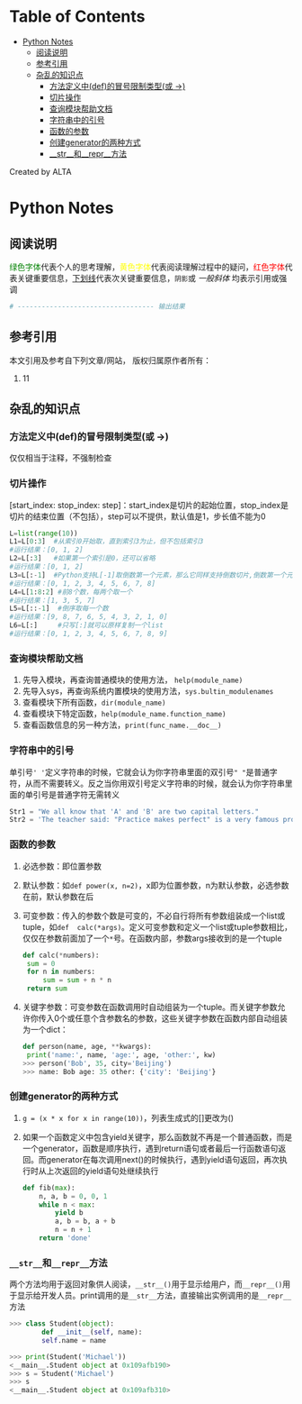 
Table of Contents
=================

   * [Python Notes](#python-notes)
      * [阅读说明](#阅读说明)
      * [参考引用](#参考引用)
      * [杂乱的知识点](#杂乱的知识点)
         * [方法定义中(def)的冒号限制类型(或 -&gt;)](#方法定义中def的冒号限制类型或--)
         * [切片操作](#切片操作)
         * [查询模块帮助文档](#查询模块帮助文档)
         * [字符串中的引号](#字符串中的引号)
         * [函数的参数](#函数的参数)
         * [创建generator的两种方式](#创建generator的两种方式)
         * [__str__和__repr__方法](#__str__和__repr__方法)

Created by ALTA
# Python Notes  
## 阅读说明  

<font color=#008000>绿色字体</font>代表个人的思考理解，<font color=Yellow>黄色字体</font>代表阅读理解过程中的疑问，<font color=Red>红色字体</font>代表关键重要信息，<u>下划线</u>代表次关键重要信息，`阴影`或 *一般斜体* 均表示引用或强调 

```python
# ---------------------------------- 输出结果
```

## 参考引用  

本文引用及参考自下列文章/网站， 版权归属原作者所有：

1. 11  

   

## 杂乱的知识点  

### 方法定义中(def)的冒号限制类型(或 ->)  

仅仅相当于注释，不强制检查

### 切片操作  

 [start_index:  stop_index:  step]：start_index是切片的起始位置，stop_index是切片的结束位置（不包括），step可以不提供，默认值是1，步长值不能为0

```python
L=list(range(10))
L1=L[0:3]  #从索引0开始取，直到索引3为止，但不包括索引3
#运行结果：[0, 1, 2]
L2=L[:3]   #如果第一个索引是0，还可以省略
#运行结果：[0, 1, 2]
L3=L[:-1]  #Python支持L[-1]取倒数第一个元素，那么它同样支持倒数切片,倒数第一个元素的索引是-1
#运行结果：[0, 1, 2, 3, 4, 5, 6, 7, 8]
L4=L[1:8:2] #前8个数，每两个取一个
#运行结果：[1, 3, 5, 7]
L5=L[::-1]  #倒序取每一个数
#运行结果：[9, 8, 7, 6, 5, 4, 3, 2, 1, 0]
L6=L[:]     #只写[:]就可以原样复制一个list
#运行结果：[0, 1, 2, 3, 4, 5, 6, 7, 8, 9]
```

### 查询模块帮助文档  

1. 先导入模块，再查询普通模块的使用方法， `help(module_name)`
2. 先导入sys，再查询系统内置模块的使用方法，`sys.bultin_modulenames`
3. 查看模块下所有函数，`dir(module_name)`
4. 查看模块下特定函数，`help(module_name.function_name)`
5. 查看函数信息的另一种方法，`print(func_name.__doc__)`

### 字符串中的引号  

单引号`' '`定义字符串的时候，它就会认为你字符串里面的双引号`" "`是普通字符，从而不需要转义。反之当你用双引号定义字符串的时候，就会认为你字符串里面的单引号是普通字符无需转义

```python
Str1 = "We all know that 'A' and 'B' are two capital letters."
Str2 = 'The teacher said: "Practice makes perfect" is a very famous proverb.'
```

### 函数的参数  

1. 必选参数：即位置参数

2. 默认参数：如`def power(x, n=2)`，x即为位置参数，n为默认参数，必选参数在前，默认参数在后

3. 可变参数：传入的参数个数是可变的，不必自行将所有参数组装成一个list或tuple，如`def 	calc(*args)`。定义可变参数和定义一个list或tuple参数相比，仅仅在参数前面加了一个`*`号。在函数内部，参数args接收到的是一个tuple

   ```python
   def calc(*numbers):
   	sum = 0
   	for n in numbers:
   		sum = sum + n * n
   	return sum
   ```

4. 关键字参数：可变参数在函数调用时自动组装为一个tuple。而关键字参数允许你传入0个或任意个含参数名的参数，这些关键字参数在函数内部自动组装为一个dict：

   ```python
   def person(name, age, **kwargs):
   	print('name:', name, 'age:', age, 'other:', kw)
   >>> person('Bob', 35, city='Beijing')
   >>> name: Bob age: 35 other: {'city': 'Beijing'}
   ```


### 创建generator的两种方式  

1. `g = (x * x for x in range(10))`，列表生成式的[]更改为()

2. 如果一个函数定义中包含yield关键字，那么函数就不再是一个普通函数，而是一个generator，函数是顺序执行，遇到return语句或者最后一行函数语句返回。而generator在每次调用next()的时候执行，遇到yield语句返回，再次执行时从上次返回的yield语句处继续执行  

   ```python
   def fib(max):
       n, a, b = 0, 0, 1
       while n < max:
           yield b
           a, b = b, a + b
           n = n + 1
       return 'done'
   ```


### `__str__`和`__repr__`方法  

两个方法均用于返回对象供人阅读，`__str__()`用于显示给用户，而`__repr__()`用于显示给开发人员。print调用的是`__str__`方法，直接输出实例调用的是`__repr__`方法

```python
>>> class Student(object):
		def __init__(self, name):
		self.name = name

>>> print(Student('Michael'))
<__main__.Student object at 0x109afb190>
>>> s = Student('Michael')
>>> s
<__main__.Student object at 0x109afb310>
```

